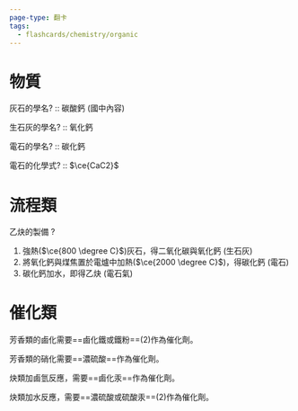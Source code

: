 ```yaml
---
page-type: 翻卡
tags:
  - flashcards/chemistry/organic
---
```

# 物質

灰石的學名? :: 碳酸鈣 (國中內容)
<!--SR:!2024-07-05,2,228-->
生石灰的學名? :: 氧化鈣
<!--SR:!2024-07-04,1,190-->
電石的學名? :: 碳化鈣
<!--SR:!2024-07-07,4,230-->
電石的化學式? :: $\ce{CaC2}$
<!--SR:!2024-07-04,1,210-->

# 流程類

乙炔的製備
?
1. 強熱($\ce{800 \degree C}$)灰石，得二氧化碳與氧化鈣 (生石灰)
2. 將氧化鈣與煤焦置於電爐中加熱($\ce{2000 \degree C}$)，得碳化鈣 (電石)
3. 碳化鈣加水，即得乙炔 (電石氣)

# 催化類

芳香類的鹵化需要==鹵化鐵或鐵粉==(2)作為催化劑。
<!--SR:!2024-07-04,1,208-->

芳香類的硝化需要==濃硫酸==作為催化劑。
<!--SR:!2024-07-04,14,290-->

炔類加鹵氫反應，需要==鹵化汞==作為催化劑。
<!--SR:!2024-07-04,1,210-->

炔類加水反應，需要==濃硫酸或硫酸汞==(2)作為催化劑。
<!--SR:!2024-07-04,1,228-->